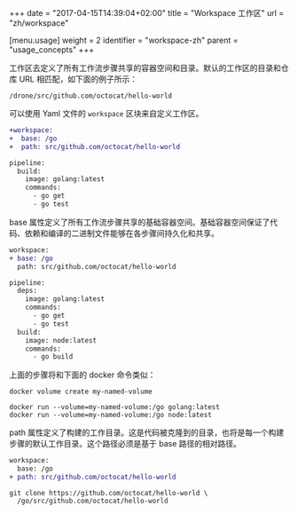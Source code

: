 +++
date = "2017-04-15T14:39:04+02:00"
title = "Workspace 工作区"
url = "zh/workspace"

[menu.usage]
  weight = 2
  identifier = "workspace-zh"
  parent = "usage_concepts"
+++

<!--The workspace defines the shared volume and working directory shared by all pipeline steps. The default workspace matches the below pattern, based on your repository url.-->

工作区去定义了所有工作流步骤共享的容器空间和目录。默认的工作区的目录和仓库 URL 相匹配，如下面的例子所示： 

```
/drone/src/github.com/octocat/hello-world
```

<!--The workspace can be customized using the workspace block in the Yaml file:-->

可以使用 Yaml 文件的 `workspace` 区块来自定义工作区。

```diff
+workspace:
+  base: /go
+  path: src/github.com/octocat/hello-world

pipeline:
  build:
    image: golang:latest
    commands:
      - go get
      - go test
```

<!--The base attribute defines a shared base volume available to all pipeline steps. This ensures your source code, dependencies and compiled binaries are persisted and shared between steps.-->

base 属性定义了所有工作流步骤共享的基础容器空间。基础容器空间保证了代码、依赖和编译的二进制文件能够在各步骤间持久化和共享。

```diff
workspace:
+ base: /go
  path: src/github.com/octocat/hello-world

pipeline:
  deps:
    image: golang:latest
    commands:
      - go get
      - go test
  build:
    image: node:latest
    commands:
      - go build
```

<!--This would be equivalent to the following docker commands:-->

上面的步骤将和下面的 docker 命令类似：

```
docker volume create my-named-volume

docker run --volume=my-named-volume:/go golang:latest
docker run --volume=my-named-volume:/go node:latest
```

<!--The path attribute defines the working directory of your build. This is where your code is cloned and will be the default working directory of every step in your build process. The path must be relative and is combined with your base path.-->

path 属性定义了构建的工作目录。这是代码被克隆到的目录，也将是每一个构建步骤的默认工作目录。这个路径必须是基于 base 路径的相对路径。

```diff
workspace:
  base: /go
+ path: src/github.com/octocat/hello-world
```

```text
git clone https://github.com/octocat/hello-world \
  /go/src/github.com/octocat/hello-world
```
